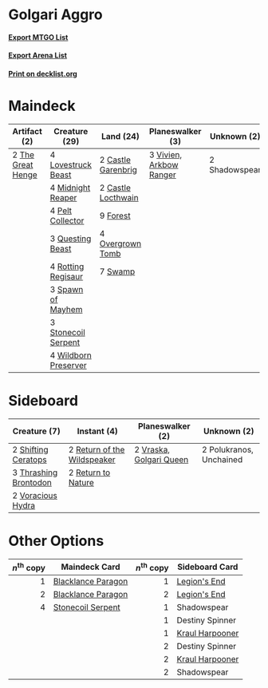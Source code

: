 # Golgari Aggro

#### [Export MTGO List](../collection/Golgari%20Aggro/Golgari%20Aggro.txt)
#### [Export Arena List](../collection/Golgari%20Aggro/Golgari%20Aggro_arena.txt)
#### [Print on decklist.org](http://decklist.org/?deckmain=2%09Castle%20Garenbrig%0A2%09Castle%20Locthwain%0A9%09Forest%0A4%09Lovestruck%20Beast%0A4%09Midnight%20Reaper%0A4%09Overgrown%20Tomb%0A4%09Pelt%20Collector%0A3%09Questing%20Beast%0A4%09Rotting%20Regisaur%0A2%09Shadowspear%0A3%09Spawn%20of%20Mayhem%0A3%09Stonecoil%20Serpent%0A7%09Swamp%0A2%09The%20Great%20Henge%0A3%09Vivien,%20Arkbow%20Ranger%0A4%09Wildborn%20Preserver&deckside=2%09Polukranos,%20Unchained%0A2%09Return%20of%20the%20Wildspeaker%0A2%09Return%20to%20Nature%0A2%09Shifting%20Ceratops%0A3%09Thrashing%20Brontodon%0A2%09Voracious%20Hydra%0A2%09Vraska,%20Golgari%20Queen)
# Maindeck

|                                        Artifact (2)                                        |                                         Creature (29)                                         |                                          Land (24)                                          |                                         Planeswalker (3)                                         | Unknown (2) |
|--------------------------------------------------------------------------------------------|-----------------------------------------------------------------------------------------------|---------------------------------------------------------------------------------------------|--------------------------------------------------------------------------------------------------|-------------|
|2 [The Great Henge](http://gatherer.wizards.com/Pages/Card/Details.aspx?multiverseid=473123)|4 [Lovestruck Beast](http://gatherer.wizards.com/Pages/Card/Details.aspx?multiverseid=473127)  |2 [Castle Garenbrig](http://gatherer.wizards.com/Pages/Card/Details.aspx?multiverseid=473202)|3 [Vivien, Arkbow Ranger](http://gatherer.wizards.com/Pages/Card/Details.aspx?multiverseid=466953)|2 Shadowspear|
|                                                                                            |4 [Midnight Reaper](http://gatherer.wizards.com/Pages/Card/Details.aspx?multiverseid=452827)   |2 [Castle Locthwain](http://gatherer.wizards.com/Pages/Card/Details.aspx?multiverseid=473203)|                                                                                                  |             |
|                                                                                            |4 [Pelt Collector](http://gatherer.wizards.com/Pages/Card/Details.aspx?multiverseid=452891)    |9 [Forest](http://gatherer.wizards.com/Pages/Card/Details.aspx?multiverseid=439860)          |                                                                                                  |             |
|                                                                                            |3 [Questing Beast](http://gatherer.wizards.com/Pages/Card/Details.aspx?multiverseid=473133)    |4 [Overgrown Tomb](http://gatherer.wizards.com/Pages/Card/Details.aspx?multiverseid=405103)  |                                                                                                  |             |
|                                                                                            |4 [Rotting Regisaur](http://gatherer.wizards.com/Pages/Card/Details.aspx?multiverseid=466865)  |7 [Swamp](http://gatherer.wizards.com/Pages/Card/Details.aspx?multiverseid=439858)           |                                                                                                  |             |
|                                                                                            |3 [Spawn of Mayhem](http://gatherer.wizards.com/Pages/Card/Details.aspx?multiverseid=457229)   |                                                                                             |                                                                                                  |             |
|                                                                                            |3 [Stonecoil Serpent](http://gatherer.wizards.com/Pages/Card/Details.aspx?multiverseid=473197) |                                                                                             |                                                                                                  |             |
|                                                                                            |4 [Wildborn Preserver](http://gatherer.wizards.com/Pages/Card/Details.aspx?multiverseid=473144)|                                                                                             |                                                                                                  |             |


# Sideboard

|                                          Creature (7)                                          |                                             Instant (4)                                              |                                         Planeswalker (2)                                         |      Unknown (2)      |
|------------------------------------------------------------------------------------------------|------------------------------------------------------------------------------------------------------|--------------------------------------------------------------------------------------------------|-----------------------|
|2 [Shifting Ceratops](http://gatherer.wizards.com/Pages/Card/Details.aspx?multiverseid=466948)  |2 [Return of the Wildspeaker](http://gatherer.wizards.com/Pages/Card/Details.aspx?multiverseid=473134)|2 [Vraska, Golgari Queen](http://gatherer.wizards.com/Pages/Card/Details.aspx?multiverseid=452963)|2 Polukranos, Unchained|
|3 [Thrashing Brontodon](http://gatherer.wizards.com/Pages/Card/Details.aspx?multiverseid=456570)|2 [Return to Nature](http://gatherer.wizards.com/Pages/Card/Details.aspx?multiverseid=461102)         |                                                                                                  |                       |
|2 [Voracious Hydra](http://gatherer.wizards.com/Pages/Card/Details.aspx?multiverseid=466954)    |                                                                                                      |                                                                                                  |                       |


# Other Options

|*n*<sup>th</sup> copy|                                        Maindeck Card                                        |*n*<sup>th</sup> copy|                                      Sideboard Card                                      |
|--------------------:|---------------------------------------------------------------------------------------------|--------------------:|------------------------------------------------------------------------------------------|
|                    1|[Blacklance Paragon](http://gatherer.wizards.com/Pages/Card/Details.aspx?multiverseid=473041)|                    1|[Legion's End](http://gatherer.wizards.com/Pages/Card/Details.aspx?multiverseid=466860)   |
|                    2|[Blacklance Paragon](http://gatherer.wizards.com/Pages/Card/Details.aspx?multiverseid=473041)|                    2|[Legion's End](http://gatherer.wizards.com/Pages/Card/Details.aspx?multiverseid=466860)   |
|                    4|[Stonecoil Serpent](http://gatherer.wizards.com/Pages/Card/Details.aspx?multiverseid=473197) |                    1|Shadowspear                                                                               |
|                     |                                                                                             |                    1|Destiny Spinner                                                                           |
|                     |                                                                                             |                    1|[Kraul Harpooner](http://gatherer.wizards.com/Pages/Card/Details.aspx?multiverseid=452886)|
|                     |                                                                                             |                    2|Destiny Spinner                                                                           |
|                     |                                                                                             |                    2|[Kraul Harpooner](http://gatherer.wizards.com/Pages/Card/Details.aspx?multiverseid=452886)|
|                     |                                                                                             |                    2|Shadowspear                                                                               |


